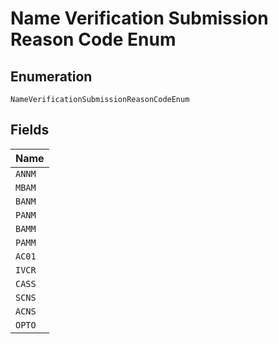 
# Name Verification Submission Reason Code Enum

## Enumeration

`NameVerificationSubmissionReasonCodeEnum`

## Fields

| Name |
|  --- |
| `ANNM` |
| `MBAM` |
| `BANM` |
| `PANM` |
| `BAMM` |
| `PAMM` |
| `AC01` |
| `IVCR` |
| `CASS` |
| `SCNS` |
| `ACNS` |
| `OPTO` |


